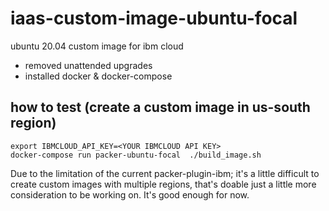 # iaas-custom-image-ubuntu-focal
ubuntu 20.04 custom image for ibm cloud
- removed unattended upgrades
- installed docker & docker-compose

## how to test (create a custom image in us-south region)
```
export IBMCLOUD_API_KEY=<YOUR IBMCLOUD API KEY>
docker-compose run packer-ubuntu-focal  ./build_image.sh
```

Due to the limitation of the current packer-plugin-ibm; it's a little difficult to create custom images with multiple regions, that's doable just a little more consideration to be working on. It's good enough for now.
